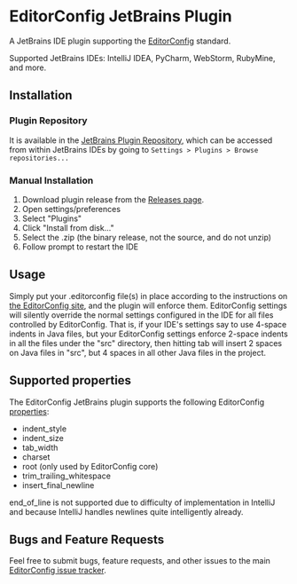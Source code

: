 # EditorConfig JetBrains Plugin

A JetBrains IDE plugin supporting the [EditorConfig][] standard.

Supported JetBrains IDEs: IntelliJ IDEA, PyCharm, WebStorm, RubyMine, and more.

## Installation

### Plugin Repository

It is available in the
[JetBrains Plugin Repository](http://plugins.jetbrains.com/plugin/7294), which
can be accessed from within JetBrains IDEs by going to
`Settings > Plugins > Browse repositories...`

### Manual Installation

1. Download plugin release from the [Releases page][].
2. Open settings/preferences
3. Select "Plugins"
4. Click "Install from disk..."
5. Select the .zip (the binary release, not the source, and do not unzip)
6. Follow prompt to restart the IDE

## Usage

Simply put your .editorconfig file(s) in place according to the instructions on [the EditorConfig site](www.editorconfig.org), and the plugin will enforce them. EditorConfig settings will silently override the normal settings configured in the IDE for all files controlled by EditorConfig. That is, if your IDE's settings say to use 4-space indents in Java files, but your EditorConfig settings enforce 2-space indents in all the files under the "src" directory, then hitting tab will insert 2 spaces on Java files in "src", but 4 spaces in all other Java files in the project.

## Supported properties

The EditorConfig JetBrains plugin supports the following EditorConfig
[properties][]:

* indent_style
* indent_size
* tab_width
* charset
* root (only used by EditorConfig core)
* trim_trailing_whitespace
* insert_final_newline

end_of_line is not supported due to difficulty of implementation in IntelliJ and because IntelliJ handles newlines quite intelligently already.

## Bugs and Feature Requests

Feel free to submit bugs, feature requests, and other issues to the main
[EditorConfig issue tracker][].

[EditorConfig]: http://editorconfig.org
[properties]: http://github.com/editorconfig/editorconfig/wiki/EditorConfig-Properties
[EditorConfig issue tracker]: https://github.com/editorconfig/editorconfig/issues
[Releases page]: https://github.com/editorconfig/editorconfig-jetbrains/releases
